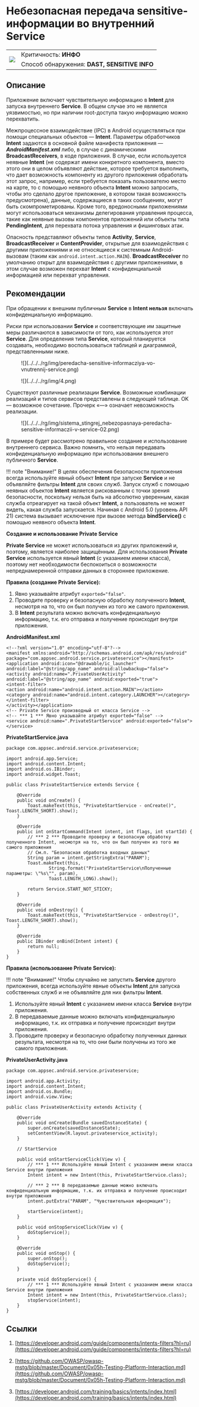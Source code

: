 # Небезопасная передача sensitive-информации во внутренний Service

<table class='noborder'>
    <colgroup>
      <col/>
      <col/>
    </colgroup>
    <tbody>
      <tr>
        <td rowspan="2"><img src="../../../img/defekt_info.png"/></td>
        <td>Критичность:<strong> ИНФО</strong></td>
      </tr>
      <tr>
        <td>Способ обнаружения:<strong> DAST, SENSITIVE INFO</strong></td>
      </tr>
    </tbody>
</table>

## Описание

Приложение включает чувствительную информацию в **Intent** для запуска внутреннего **Service**. В общем случае это не является уязвимостью, но при наличии root-доступа такую информацию можно перехватить.

Межпроцессное взаимодействие (IPC) в Android осуществляться при помощи специальных объектов — **Intent**. Параметры обработчиков **Intent** задаются в основной файле манифеста приложения — ***AndroidManifest.xml*** либо, в случае с динамическими **BroadcastReceivers**, в коде приложения. В случае, если используется неявные **Intent** (не содержат имени конкретного компонента, вместо этого они в целом объявляют действие, которое требуется выполнить, что дает возможность компоненту из другого приложения обработать этот запрос, например, если требуется показать пользователю место на карте, то с помощью неявного объекта **Intent** можно запросить, чтобы это сделало другое приложение, в котором такая возможность предусмотрена), данные, содержащиеся в таких сообщениях, могут быть скомпрометированы. Кроме того, вредоносными приложениями могут использоваться механизмы делегирования управления процесса, такие как неявные вызовы компонентов приложений или объекты типа **PendingIntent**, для перехвата потока управления и фишинговых атак.

Опасность представляют объекты типов **Activity**, **Service**, **BroadcastReceiver** и **ContentProvider**, открытые для взаимодействия с другими приложениями и не относящиеся к системным Android-вызовам (таким как `android.intent.action.MAIN`).  **BroadcastReceiver** по умолчанию открыт для взаимодействия с другими приложениями, в этом случае возможен перехват **Intent** с конфиденциальной информацией или перехват управления.

## Рекомендации

При обращении к внешним публичным **Service** в **Intent нельзя** включать конфиденциальную информацию.

Риски при использовании **Service** и соответствующие им защитные меры различаются в зависимости от того, как используется этот **Service**. Для определения типа **Service**, который планируется создавать, необходимо воспользоваться таблицей и диаграммой, представленными ниже.

<figure markdown>
![](../../../rg/img/peredacha-sensitive-informacziya-vo-vnutrennij-service.png)
</figure>

<figure markdown>
![](../../../rg/img/4.png)
</figure>

Существуют различные реализации **Service**. Возможные комбинации реализаций и типов сервисов представлены в следующей таблице. OK — возможное сочетание. Прочерк «—» означает невозможность реализации.

<figure markdown>
![](../../../rg/img/sistema_stingrej_nebezopasnaya-peredacha-sensitive-informaczii-v-service-02.png)
</figure>

В примере будет рассмотрено правильное создание и использование внутреннего сервиса. Важно помнить, что нельзя передавать конфиденциальную информацию при использовании внешнего публичного **Service**.

!!! note "Внимание!"
    В целях обеспечения безопасности приложения всегда используйте явный объект **Intent** при запуске **Service** и не объявляйте фильтры **Intent** для своих служб. Запуск служб с помощью неявных объектов **Intent** является рискованным с точки зрения безопасности, поскольку нельзя быть на абсолютно уверенным, какая служба отреагирует на такой объект **Intent**, а пользователь не может видеть, какая служба запускается. Начиная с Android 5.0 (уровень API 21) система вызывает исключение при вызове метода **bindService()** с помощью неявного объекта **Intent**.

**Создание и использование Private Service**

**Private Service** не может использоваться из других приложений и, поэтому, является наиболее защищённым. Для использования **Private Service** используется явный **Intent** (с указанием имени класса), поэтому нет необходимости беспокоиться о возможности непреднамеренной отправки данных в стороннее приложение.

**Правила (создание Private Service):**

1. Явно указывайте атрибут `exported="false"`.
2. Проводите проверку и безопасную обработку полученного **Intent**, несмотря на то, что он был получен из того же самого приложения.
3. В **Intent** результата можно включать конфиденциальную информацию, т.к. его отправка и получение происходит внутри приложения.

**AndroidManifest.xml**

    <!--?xml version="1.0" encoding="utf-8"?-->
    <manifest xmlns:android="http://schemas.android.com/apk/res/android" package="com.appsec.android.service.privateservice"></manifest>
    <application android:icon="@drawable/ic_launcher" android:label="@string/app_name" android:allowbackup="false">
    <activity android:name=".PrivateUserActivity" android:label="@string/app_name" android:exported="true">
    <intent-filter>
    <action android:name="android.intent.action.MAIN"></action>
    <category android:name="android.intent.category.LAUNCHER"></category>
    </intent-filter>
    </activity></application>
    <!-- Private Service производный от класса Service -->
    <!-- *** 1 *** Явно указывайте атрибут exported="false" -->
    <service android:name=".PrivateStartService" android:exported="false"></service>

**PrivateStartService.java**

    package com.appsec.android.service.privateservice;
    
    import android.app.Service;
    import android.content.Intent;
    import android.os.IBinder;
    import android.widget.Toast;
    
    public class PrivateStartService extends Service {
        
        @Override
        public void onCreate() {
            Toast.makeText(this, "PrivateStartService - onCreate()", Toast.LENGTH_SHORT).show();
        }
    
        @Override
        public int onStartCommand(Intent intent, int flags, int startId) {
            // *** 2 *** Проводите проверку и безопасную обработку полученного Intent, несмотря на то, что он был получен из того же самого приложения
            // См.п. "Безопасная обработка входных данных"
            String param = intent.getStringExtra("PARAM");
            Toast.makeText(this,
                    String.format("PrivateStartService\nПолученные параметры: \"%s\"", param),
                    Toast.LENGTH_LONG).show();
    
            return Service.START_NOT_STICKY;
        }
    
        @Override
        public void onDestroy() {
            Toast.makeText(this, "PrivateStartService - onDestroy()", Toast.LENGTH_SHORT).show();
        }
    
        @Override
        public IBinder onBind(Intent intent) {
            return null;
        }
    }

**Правила (использование Private Service):**

!!! note "Внимание!"
    Чтобы случайно не запустить **Service** другого приложения, всегда используйте явные объекты **Intent** для запуска собственных служб и не объявляйте для них фильтры **Intent**.

1. Используйте явный **Intent** с указанием имени класса **Service** внутри приложения.
2. В передаваемые данные можно включать конфиденциальную информацию, т.к. их отправка и получение происходит внутри приложения.
3. Проводите проверку и безопасную обработку полученных данных результата, несмотря на то, что они были получены из того же самого приложения.

**PrivateUserActivity.java**

    package com.appsec.android.service.privateservice;
    
    import android.app.Activity;
    import android.content.Intent;
    import android.os.Bundle;
    import android.view.View;
    
    public class PrivateUserActivity extends Activity {
    
        @Override
        public void onCreate(Bundle savedInstanceState) {
            super.onCreate(savedInstanceState);
            setContentView(R.layout.privateservice_activity);
        }
    
        // StartService
        
        public void onStartServiceClick(View v) {
            // *** 1 *** Используйте явный Intent с указанием имени класса Service внутри приложения
            Intent intent = new Intent(this, PrivateStartService.class);
    
            // *** 2 *** В передаваемые данные можно включать конфиденциальную информацию, т.к. их отправка и получение происходит внутри приложения
            intent.putExtra("PARAM", "Чувствительная ифнормация");
    
            startService(intent);
        }
    
        public void onStopServiceClick(View v) {
            doStopService();
        }
    
        @Override
        public void onStop() {
            super.onStop();
            doStopService();
        }
    
        private void doStopService() {
            // *** 1 *** Используйте явный Intent с указанием имени класса Service внутри приложения
            Intent intent = new Intent(this, PrivateStartService.class);
            stopService(intent);
        }
    }

## Ссылки

1. [https://developer.android.com/guide/components/intents-filters?hl=ru](https://developer.android.com/guide/components/intents-filters?hl=ru)

2. [https://github.com/OWASP/owasp-mstg/blob/master/Document/0x05h-Testing-Platform-Interaction.md](https://github.com/OWASP/owasp-mstg/blob/master/Document/0x05h-Testing-Platform-Interaction.md)

3. [https://developer.android.com/training/basics/intents/index.html](https://developer.android.com/training/basics/intents/index.html)